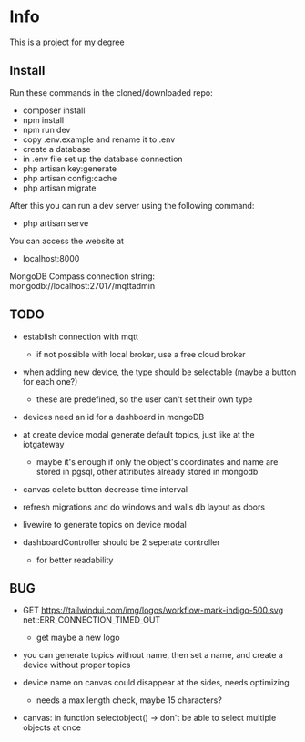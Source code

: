 # Info

This is a project for my degree

## Install

Run these commands in the cloned/downloaded repo:
* composer install
* npm install
* npm run dev
* copy .env.example and rename it to .env
* create a database
* in .env file set up the database connection
* php artisan key:generate
* php artisan config:cache
* php artisan migrate

After this you can run a dev server using the following command:
* php artisan serve

You can access the website at
* localhost:8000

MongoDB Compass connection string: mongodb://localhost:27017/mqttadmin

## TODO

* establish connection with mqtt
	- if not possible with local broker, use a free cloud broker

* when adding new device, the type should be selectable (maybe a button for each one?)
	- these are predefined, so the user can't set their own type

* devices need an id for a dashboard in mongoDB

* at create device modal generate default topics, just like at the iotgateway
	- maybe it's enough if only the object's coordinates and name are stored in pgsql, other attributes already stored in mongodb

* canvas delete button decrease time interval

* refresh migrations and do windows and walls db layout as doors

* livewire to generate topics on device modal

* dashboardController should be 2 seperate controller
	- for better readability

## BUG

* GET https://tailwindui.com/img/logos/workflow-mark-indigo-500.svg net::ERR_CONNECTION_TIMED_OUT
	- get maybe a new logo

* you can generate topics without name, then set a name, and create a device without proper topics

* device name on canvas could disappear at the sides, needs optimizing
	- needs a max length check, maybe 15 characters?

* canvas: in function selectobject() -> don't be able to select multiple objects at once
